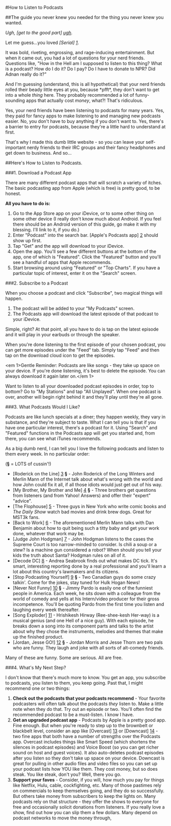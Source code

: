 #How to Listen to Podcasts

##The guide you never knew you needed for the thing you never knew you wanted.

*Ugh, [get to the good part] [ugh].*

Let me guess...you loved *[Serial] [1]*.

It was bold, riveting, engrossing, and rage-inducing entertainment. But when it came out, you had a lot of questions for your nerd friends. Questions like, "How in the Hell am I supposed to listen to this thing? What is a podcast? How do I do it? Do I pay? Do I have to donate to NPR? Did Adnan really do it?"

And I'm guessing (understand, this is all hypothetical) that your nerd friends rolled their beady little eyes at you, because \*pfft\*, they don't want to get into a whole *thing* here. They probably recommended a lot of funny-sounding apps that actually cost *money*, what?! That's ridiculous. 

Yes, your nerd friends have been listening to podcasts for many years. Yes, they paid for fancy apps to make listening to and managing new podcasts easier. No, you don't have to buy anything if you don't want to. Yes, there's a barrier to entry for podcasts, because they're a little hard to understand at first.

That's why I made this dumb little website - so you can leave your self-important nerdy friends to their IRC groups and their fancy headphones and get down to business. And so...

<a id="boooring"></a>

##Here's How to Listen to Podcasts.

###1. Download a Podcast App

There are many different podcast apps that will scratch a variety of itches. The basic podcasting app from Apple (which is free) is pretty good, to be honest.

__All you have to do is:__

1. Go to the App Store app on your iDevice, or to some other thing on some other device (I really don't know much about Android. If you feel there should be an Android version of this guide, go make it with my blessing. I'll link to it, if you do.)
1. Enter "Podcast" into the search bar. [Apple's Podcasts app] [2] should show up first. 
1. Tap "Get" and the app will download to your iDevice.
1. Open the app. You'll see a few different buttons at the bottom of the app, one of which is "Featured". Click the "Featured" button and you'll see a handful of apps that Apple recommends.
1. Start browsing around using "Featured" or "Top Charts". If you have a particular topic of interest, enter it on the "Search" screen.

###2. Subscribe to a Podcast

When you choose a podcast and click "Subscribe", two magical things will happen. 

1. The podcast will be added to your "My Podcasts" screen.
1. The Podcasts app will download the latest episode of that podcast to your iDevice. 

Simple, right? At that point, all you have to do is tap on the latest episode and it will play in your earbuds or through the speaker. 

When you're done listening to the first episode of your chosen podcast, you can get more episodes under the "Feed" tab. Simply tap "Feed" and then tap on the download cloud icon to get the episodes.

<em 1>Gentle Reminder: Podcasts are like songs - they take up space on your device. If you're done listening, it's best to delete the episode. You can always download it again later on.</em 1>

Want to listen to all your downloaded podcast episodes in order, top to bottom? Go to "My Stations" and tap "All Unplayed". When one podcast is over, another will begin right behind it and they'll play until they're all gone.

###3. What Podcasts Would I Like?

Podcasts are like lunch specials at a diner; they happen weekly, they vary in substance, and they're subject to taste. What I can tell you is that if you have one particular interest, there's a podcast for it. Using "Search" and "Featured" functions in the Podcasts app will get you started and, from there, you can see what iTunes recommends. 

As a big dumb nerd, I can tell you I love the following podcasts and listen to them every week. In no particular order: 

(__§__ = LOTS of cussin'!)

* [Roderick on the Line] [3] __§__ - John Roderick of the Long Winters and Merlin Mann of the Internet talk about what's wrong with the world and how John could fix it all, if all those idiots would just get out of his way.
* [My Brother, My Brother and Me] [4] __§__ - Three brothers get questions from listeners (and from Yahoo! Answers) and offer their "expert" "advice". 
* [The Flophouse] [5] - Three guys in New York who write comic books and *The Daily Show* watch bad movies and drink brew dogs. Great for MST3k fans. 
* [Back to Work] [6] - The aforementioned Merlin Mann talks with Dan Benjamin about how to quit being such a titty baby and get your work done, whatever that work may be. 
* [Judge John Hodgman] [7] - John Hodgman listens to the cases the Supreme Court is too narrow-minded to consider. Is chili a soup or a stew? Is a machine gun considered a robot? When should you tell your kids the truth about Santa? Hodgman rules on all of it.
* [Decode DC] [8] - Andrea Seabrook finds out what makes DC tick. It's smart, interesting reporting done by a real professional and you'll learn a lot about this country's lawmakers and its citizens.
* [Stop Podcasting Yourself] [9] __§__ - Two Canadian guys do some crazy talkin'. Come for the jokes, stay tuned for Hulk Hogan News!
* [Never Not Funny] [10] __§__ - Jimmy Pardo is easily one of the funniest people in America. Each week, he sits down with a colleague from the world of comedy and yells at his Intern/video producer for their gross incompetence. You'll be quoting Pardo from the first time you listen and laughing every week thereafter.
* [Song Exploder] [11] - Hrishikesh Hirway (Ree-shee-kesh Her-way) is a musical genius (and one Hell of a nice guy). With each episode, he breaks down a song into its component parts and talks to the artist about why they chose the instruments, melodies and themes that make up the finished product.
* [Jordan, Jesse GO!] [12] __§__ - Jordan Morris and Jesse Thorn are two pals who are funny. They laugh and joke with all sorts of alt-comedy friends.

Many of these are funny. Some are serious. All are free.

###4. What's My Next Step? 

I don't know that there's much more to know. You get an app, you subscribe to podcasts, you listen to them, you keep going. Past that, I might recommend one or two things: 

1. __Check out the podcasts that your podcasts recommend__ - Your favorite podcasters will often talk about the podcasts *they* listen to. Make a little note when they do that. Try out an episode or two. You'll often find the recommended podcast to be a must-listen. I know I have.
2. __Get an upgraded podcast app__ - Podcasts by Apple is a pretty good app. Fine enough. But when you're ready to step up to the brownbelt or blackbelt level, consider an app like [Overcast] [13] or [Downcast] [14] - two fine apps that both have a number of strengths over the Podcasts app. Overcast includes things like Smart Speed (which shortens the silences in podcast episodes) and Voice Boost (so you can get richer sound on host and guest voices). It also auto-deletes podcast episodes after you listen so they don't take up space on your device. Downcast is great for pulling in other audio files and video files so you can set up your podcast lists how YOU like them. They cost money, but so does steak. You like steak, don't you? Well, there you go.
3. __Support your faves__ - Consider, if you will, how much you pay for things like Netflix, Hulu, cable, cockfighting, etc. Many of those pastimes rely on commercials to keep themselves going, and they do so successfully. But others take money from subscribers to keep the lights on. Many podcasts rely on that structure - they offer the shows to everyone for free and occasionally solicit donations from listeners. If you really love a show, find out how you can slip them a few dollars. Many depend on podcast networks to move the money through, 

[ugh]: #boooring
[1]: http://serialpodcast.com
[2]: https://itunes.apple.com/us/app/podcasts/id525463029?mt=8
[3]: http://www.merlinmann.com/roderick/
[4]: http://www.maximumfun.org/shows/my-brother-my-brother-and-me
[5]: http://www.flophousepodcast.com/
[6]: http://5by5.tv/b2w
[7]: http://www.maximumfun.org/shows/judge-john-hodgman
[8]: http://www.decodedc.com
[9]: http://www.maximumfun.org/shows/stop-podcasting-yourself
[10]: http://pardcast.com
[11]: http://songexploder.net
[12]: http://www.maximumfun.org/shows/jordan-jesse-go
[13]: https://overcast.fm
[14]: http://www.downcastapp.com